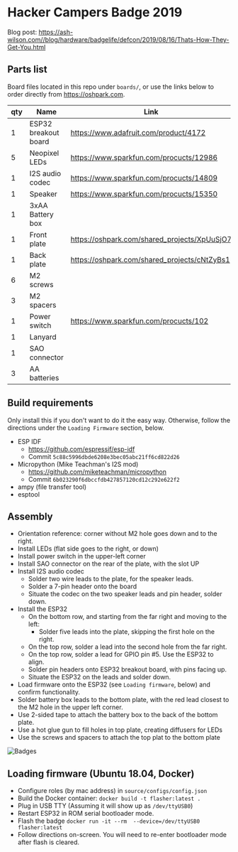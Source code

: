 # Hacker Campers Badge 2019

Blog post: https://ash-wilson.com//blog/hardware/badgelife/defcon/2019/08/16/Thats-How-They-Get-You.html

## Parts list

Board files located in this repo under `boards/`, or use the links below to
order directly from https://oshpark.com.

| qty | Name                 | Link                                         |
|-----|----------------------|----------------------------------------------|
| 1   | ESP32 breakout board | https://www.adafruit.com/product/4172        |
| 5   | Neopixel LEDs        | https://www.sparkfun.com/procucts/12986      |
| 1   | I2S audio codec      | https://www.sparkfun.com/procucts/14809      |
| 1   | Speaker              | https://www.sparkfun.com/procucts/15350      |
| 1   | 3xAA Battery box     |                                              |
| 1   | Front plate          | https://oshpark.com/shared_projects/XpUuSjO7 |
| 1   | Back plate           | https://oshpark.com/shared_projects/cNtZyBs1 |
| 6   | M2 screws            |                                              |
| 3   | M2 spacers           |                                              |
| 1   | Power switch         | https://www.sparkfun.com/procucts/102        |
| 1   | Lanyard              |                                              |
| 1   | SAO connector        |                                              |
| 3   | AA batteries         |                                              |

## Build requirements

Only install this if you don't want to do it the easy way. Otherwise, follow
the directions under the `Loading Firmware` section, below.

* ESP IDF
   * https://github.com/espressif/esp-idf
   * Commit `5c88c5996dbde6208e3bec05abc21ff6cd822d26`
* Micropython (Mike Teachman's I2S mod)
   * https://github.com/miketeachman/micropython
   * Commit `6b023290f6dbccfdb427857120cd12c292e622f2`
* ampy (file transfer tool)
* esptool


## Assembly

* Orientation reference: corner without M2 hole goes down and to the right.
* Install LEDs (flat side goes to the right, or down)
* Install power switch in the upper-left corner
* Install SAO connector on the rear of the plate, with the slot UP
* Install I2S audio codec
   * Solder two wire leads to the plate, for the speaker leads.
   * Solder a 7-pin header onto the board
   * Situate the codec on the two speaker leads and pin header, solder down.
* Install the ESP32
   * On the bottom row, and starting from the far right and moving to the left:
      * Solder five leads into the plate, skipping the first hole on the right.
   * On the top row, solder a lead into the second hole from the far right.
   * On the top row, solder a lead for GPIO pin \#5. Use the ESP32 to align.
   * Solder pin headers onto ESP32 breakout board, with pins facing up.
   * Situate the ESP32 on the leads and solder down.
* Load firmware onto the ESP32 (see `Loading firmware`, below) and confirm functionality.
* Solder battery box leads to the bottom plate, with the red lead closest to the M2 hole in the upper left corner.
* Use 2-sided tape to attach the battery box to the back of the bottom plate.
* Use a hot glue gun to fill holes in top plate, creating diffusers for LEDs
* Use the screws and spacers to attach the top plat to the bottom plate

![Badges](https://ash-wilson.com/blog/images/hacker_overland_v4.jpg)


## Loading firmware (Ubuntu 18.04, Docker)

* Configure roles (by mac address) in `source/configs/config.json`
* Build the Docker container: `docker build -t flasher:latest .`
* Plug in USB TTY (Assuming it will show up as `/dev/ttyUSB0`)
* Restart ESP32 in ROM serial bootloader mode.
* Flash the badge `docker run -it --rm  --device=/dev/ttyUSB0 flasher:latest`
* Follow directions on-screen. You will need to re-enter bootloader mode after flash is cleared.
